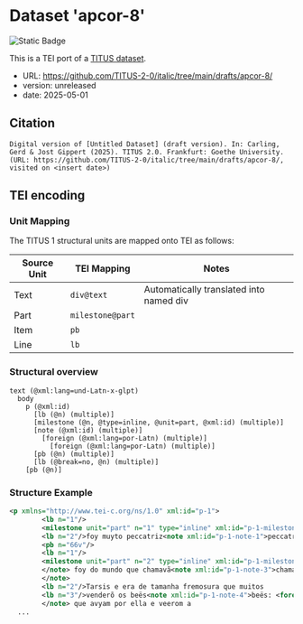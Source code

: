 # Dataset 'apcor-8'

![Static Badge](https://img.shields.io/badge/TEI_validation-passing-green)

This is a TEI port of a [TITUS dataset](http://titus.uni-frankfurt.de/texte/etcs/ital/aport/apcorp/apcor.htm?apcor008.htmapcor.htm).

* URL: https://github.com/TITUS-2-0/italic/tree/main/drafts/apcor-8/
* version: unreleased
* date: 2025-05-01

## Citation
```text
Digital version of [Untitled Dataset] (draft version). In: Carling, Gerd & Jost Gippert (2025). TITUS 2.0. Frankfurt: Goethe University. (URL: https://github.com/TITUS-2-0/italic/tree/main/drafts/apcor-8/, visited on <insert date>)
```

## TEI encoding


### Unit Mapping
The TITUS 1 structural units are mapped onto TEI as follows:

| Source Unit | TEI Mapping | Notes |
|-------------|-------------|-------|
| Text | `div@text` | Automatically translated into named div |
| Part | `milestone@part` |  |
| Item | `pb` |  |
| Line | `lb` |  |

### Structural overview
```text
text (@xml:lang=und-Latn-x-glpt)
  body
    p (@xml:id)
      [lb (@n) (multiple)]
      [milestone (@n, @type=inline, @unit=part, @xml:id) (multiple)]
      [note (@xml:id) (multiple)]
        [foreign (@xml:lang=por-Latn) (multiple)]
          [foreign (@xml:lang=por-Latn) (multiple)]
      [pb (@n) (multiple)]
      [lb (@break=no, @n) (multiple)]
    [pb (@n)]
```

### Structure Example

```xml
<p xmlns="http://www.tei-c.org/ns/1.0" xml:id="p-1">
        <lb n="1"/>
        <milestone unit="part" n="1" type="inline" xml:id="p-1-milestone-1"/>Aquy se começa a vida de Tarssis molher que
        <lb n="2"/>foy muyto peccatriz<note xml:id="p-1-note-1">peccatriz: <foreign xml:lang="por-Latn">JJN</foreign> peccatrix.</note>
        <pb n="66v"/>
        <lb n="1"/>
        <milestone unit="part" n="2" type="inline" xml:id="p-1-milestone-2"/>Hũa mançeba<note xml:id="p-1-note-2">mançeba: <foreign xml:lang="por-Latn">JJN</foreign> manceba  <foreign xml:lang="por-Latn">(comportamento sistemático em Nunes, que deixo de anotar).</foreign>
        </note> foy do mundo que chamavã<note xml:id="p-1-note-3">chamavã: <foreign xml:lang="por-Latn">JJN</foreign> chamavam  <foreign xml:lang="por-Latn">(comportamento sistemático em Nunes, que deixo de anotar).</foreign>
        </note>
        <lb n="2"/>Tarsis e era de tamanha fremosura que muitos
        <lb n="3"/>venderõ os beës<note xml:id="p-1-note-4">beës: <foreign xml:lang="por-Latn">JJN</foreign> bëes  <foreign xml:lang="por-Latn">(comportamento sistemático em Nunes, que deixo de anotar).</foreign>
        </note> que avyam por ella e veerom a
  ...
```
